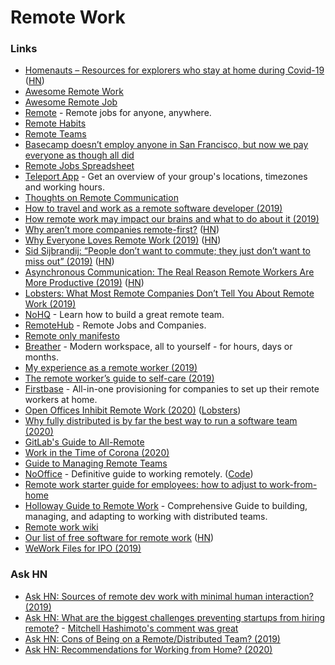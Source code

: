 # Remote Work

### Links

* [Homenauts – Resources for explorers who stay at home during Covid-19](https://www.homenauts.com/) \([HN](https://news.ycombinator.com/item?id=22679663)\)
* [Awesome Remote Work](https://github.com/hugo53/awesome-RemoteWork#readme)
* [Awesome Remote Job](https://github.com/lukasz-madon/awesome-remote-job#readme)
* [Remote](https://remote.com/) - Remote jobs for anyone, anywhere.
* [Remote Habits](http://remotehabits.com/)
* [Remote Teams](https://medium.com/@beccadownes/remote-teams-45038339ac68)
* [Basecamp doesn’t employ anyone in San Francisco, but now we pay everyone as though all did](https://m.signalvnoise.com/basecamp-doesnt-employ-anyone-in-san-francisco-but-now-we-pay-everyone-as-though-all-did-3ee87013cfc2)
* [Remote Jobs Spreadsheet](https://docs.google.com/spreadsheets/d/1JfNAbUX_lN9K3MCNHO15GJtJ5qpk7H9Cl3xTBwv2FR8/edit#gid=366809548)
* [Teleport App](https://sundial.teleport.org/) - Get an overview of your group's locations, timezones and working hours.
* [Thoughts on Remote Communication](https://blog.danlew.net/2018/07/19/hear-me-talkin-to-ya-thoughts-on-remote-communication/)
* [How to travel and work as a remote software developer \(2019\)](https://www.youtube.com/watch?v=Mt16aoEzSsU)
* [How remote work may impact our brains and what to do about it \(2019\)](https://leowid.com/remote-work-loneliness-brain-damage/)
* [Why aren’t more companies remote-first?](https://upside.fm/the-future-of-work-is-here-so-why-arent-more-companies-remote-first/) \([HN](https://news.ycombinator.com/item?id=20103935)\)
* [Why Everyone Loves Remote Work \(2019\)](https://usefyi.com/remote-work-report/) \([HN](https://news.ycombinator.com/item?id=20745808)\)
* [Sid Sijbrandij: “People don’t want to commute; they just don’t want to miss out” \(2019\)](https://nohq.co/blog/sid-sijbrandij-people-dont-want-to-commute-they-ju/) \([HN](https://news.ycombinator.com/item?id=21123910)\)
* [Asynchronous Communication: The Real Reason Remote Workers Are More Productive \(2019\)](https://doist.com/blog/asynchronous-communication/) \([HN](https://news.ycombinator.com/item?id=21268162)\)
* [Lobsters: What Most Remote Companies Don’t Tell You About Remote Work \(2019\)](https://lobste.rs/s/falb03/what_most_remote_companies_don_t_tell_you)
* [NoHQ](https://nohq.co/) - Learn how to build a great remote team.
* [RemoteHub](https://remotehub.io/) - Remote Jobs and Companies.
* [Remote only manifesto](https://remoteonly.org/)
* [Breather](https://breather.com/) - Modern workspace, all to yourself - for hours, days or months.
* [My experience as a remote worker \(2019\)](https://www.joshwcomeau.com/posts/remote-work/)
* [The remote worker’s guide to self-care \(2019\)](https://blog.astropad.com/remote-worker-self-care/)
* [Firstbase](https://www.firstbasehq.com/) - All-in-one provisioning for companies to set up their remote workers at home.
* [Open Offices Inhibit Remote Work \(2020\)](https://blog.eldrid.ge/2020/02/18/open-offices-inhibiut-remote-work/) \([Lobsters](https://lobste.rs/s/lfwdz8/open_offices_inhibit_remote_work)\)
* [Why fully distributed is by far the best way to run a software team \(2020\)](https://medium.com/red-planet-labs/why-fully-distributed-is-by-far-the-best-way-to-run-a-software-team-d99abfc0c700)
* [GitLab's Guide to All-Remote](https://about.gitlab.com/company/culture/all-remote/guide/)
* [Work in the Time of Corona \(2020\)](https://blog.alicegoldfuss.com/work-in-the-time-of-corona/)
* [Guide to Managing Remote Teams](https://knowyourteam.com/m/managing_remote_teams)
* [NoOffice](https://nooffice.org/) - Definitive guide to working remotely. \([Code](https://github.com/Nozbe/NoOffice.org)\)
* [Remote work starter guide for employees: how to adjust to work-from-home](https://about.gitlab.com/company/culture/all-remote/remote-work-starter-guide/)
* [Holloway Guide to Remote Work](https://www.holloway.com/g/remote-work/about) - Comprehensive Guide to building, managing, and adapting to working with distributed teams.
* [Remote work wiki](https://www.notion.so/Remote-work-wiki-1b21ef5501714fffa9f5c5c25677371f)
* [Our list of free software for remote work](https://puri.sm/posts/our-essential-list-of-free-software-for-remote-work/) \([HN](https://news.ycombinator.com/item?id=22698299)\)
* [WeWork Files for IPO \(2019\)](https://news.ycombinator.com/item?id=19781549)

### Ask HN

* [Ask HN: Sources of remote dev work with minimal human interaction? \(2019\)](https://news.ycombinator.com/item?id=19767428)
* [Ask HN: What are the biggest challenges preventing startups from hiring remote?](https://news.ycombinator.com/item?id=17021655) - [Mitchell Hashimoto's comment was great](https://news.ycombinator.com/item?id=17022563)
* [Ask HN: Cons of Being on a Remote/Distributed Team? \(2019\)](https://news.ycombinator.com/item?id=21020168)
* [Ask HN: Recommendations for Working from Home? \(2020\)](https://news.ycombinator.com/item?id=22549300)

